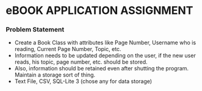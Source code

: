# eBOOK APPLICATION ASSIGNMENT

### Problem Statement

- Create a Book Class with attributes like Page Number, Username who is reading, Current Page Number, Topic, etc.
- Information needs to be updated depending on the user, if the new user reads, his topic, page number, etc. should be stored.
- Also, information should be retained even after shutting the program. Maintain a storage sort of thing.
- Text File, CSV, SQL-Lite 3 (chose any for data storage)
